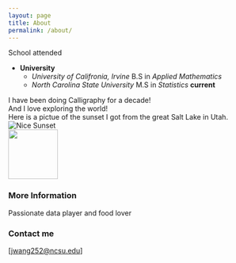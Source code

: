 ```yaml
---
layout: page
title: About
permalink: /about/
---
```

School attended  
  * __University__ 
    - _University of Califronia, Irvine_  B.S in _Applied Mathematics_ 
    - _North Carolina State University_   M.S in _Statistics_ __current__

I have been doing Calligraphy for a decade!  
And I love exploring the world!  
Here is a pictue of the sunset I got from the great Salt Lake in Utah.  
![Nice Sunset](https://user-images.githubusercontent.com/89038323/130282882-01f6e04b-911e-4e84-b149-a983372e8179.jpg)  
<img src="https://user-images.githubusercontent.com/89038323/130282882-01f6e04b-911e-4e84-b149-a983372e8179.jpg" width="100" height="100">


### More Information
Passionate data player and food lover 
### Contact me

[jwang252@ncsu.edu]
